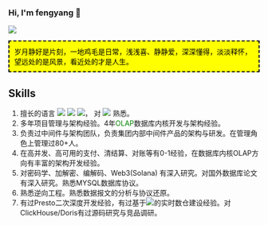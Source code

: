 ### Hi, I'm fengyang 👋
![](https://img.shields.io/badge/Whosly-%E7%A8%8B%E5%BA%8F%E5%91%98-green)


<div style="background-color: yellow; border: 2px dashed #000; 
   padding: 10px; color: #000;">
  岁月静好是片刻，一地鸡毛是日常，浅浅喜、静静爱，深深懂得，淡淡释怀，望远处的是风景，看近处的才是人生。
</div>


## Skills
1. 擅长的语言 [![](https://img.shields.io/badge/RUST-red.svg)]()  [![](https://img.shields.io/badge/JAVA-green.svg)]()  [![](https://img.shields.io/badge/Python-blue.svg)]()， 对 [![](https://img.shields.io/badge/C++-yellow.svg)]() 熟悉。
2. 多年项目管理与架构经验。4年<font color="green">OLAP</font>数据库内核开发与架构经验。
3. 负责过中间件与架构团队，负责集团内部中间件产品的架构与研发。在管理角色上管理过80+人。
4. 在高并发、高可用的支付、清结算、对账等有0-1经验，在数据库内核OLAP方向有丰富的架构开发经验。
5. 对密码学、加解密、编解码、Web3(Solana) 有深入研究。对国外数据库论文有深入研究。熟悉MYSQL数据库协议。
6. 熟悉逆向工程。熟悉数据报文的分析与协议还原。
7. 有过Presto二次深度开发经验，有过基于[![](https://img.shields.io/badge/Doris-grey.svg)]()的实时数仓建设经验。对ClickHouse/Doris有过源码研究与竞品调研。
